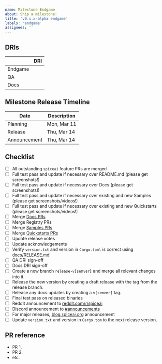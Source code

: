 ```yaml
---
name: Milestone Endgame
about: Ship a milestone!
title: 'v0.x.x-alpha endgame'
labels: 'endgame'
assignees: ''
---
```


## DRIs

|         | DRI               |
| ------- | ----------------- |
| Endgame | <GitHub Username> |
| QA      | <GitHub Username> |
| Docs    | <GitHub Username> |

## Milestone Release Timeline

| Date         | Description |
| ------------ | ----------- |
| Planning     | Mon, Mar 11 |
| Release      | Thu, Mar 14 |
| Announcement | Thu, Mar 14 |

## Checklist

- [ ] All outstanding `spiceai` feature PRs are merged
- [ ] Full test pass and update if necessary over README.md (please get screenshots!)
- [ ] Full test pass and update if necessary over Docs (please get screenshots!)
- [ ] Full test pass and update if necessary over existing and new Samples (please get screenshots/videos!)
- [ ] Full test pass and update if necessary over existing and new Quickstarts (please get screenshots/videos!)
- [ ] Merge [Docs PRs](https://github.com/spiceai/docs/pulls)
- [ ] Merge Registry PRs
- [ ] Merge [Samples PRs](https://github.com/spiceai/samples/pulls)
- [ ] Merge [Quickstarts PRs](https://github.com/spiceai/samples/pulls)
- [ ] Update release notes
- [ ] Update acknowledgements
- [ ] Verify `version.txt` and version in `Cargo.toml` is correct using [docs/RELEASE.md](https://github.com/spiceai/spiceai/blob/trunk/docs/RELEASE.md#version-update)
- [ ] QA DRI sign-off
- [ ] Docs DRI sign-off
- [ ] Create a new branch `release-v[semver]` and merge all relevant changes into it.
- [ ] Release the new version by creating a draft release with the tag from the release branch.
- [ ] Release any docs updates by creating a `v[semver]` tag.
- [ ] Final test pass on released binaries
- [ ] Reddit announcement to [reddit.com/r/spiceai](https://reddit.com/r/spiceai)
- [ ] Discord announcement to [#announcements](https://discord.gg/zv8ahzZVpf)
- [ ] For major releases, [blog.spiceai.org](https://blog.spiceai.org) announcement
- [ ] Update `version.txt` and version in `Cargo.tom` to the next release version.

## PR reference

- PR 1.
- PR 2.
- etc.
